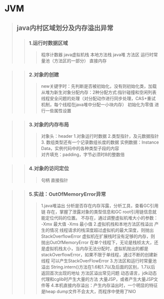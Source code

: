 # JVM
> ## java内村区域划分及内存溢出异常
>> ### 1.运行时数据区域
>>> 程序计数器
>>> java虚拟机栈
>>> 本地方法栈
>>> java堆
>>> 方法区
>>> 运行时常量池（方法区的一部分）
>>> 直接内存

>> ### 2.对象的创建
>>> new关键字时：先判断是否被初始化，没有则初始化类，加载
>>> 从堆为新生对象分配内存：2种分配方式:指针碰撞和空闲列表
		线程安全问题的处理（对分配动作进行同步处理，CAS+重试机制，每个线程在java堆中分配一小块内存）
>>> 初始化为零值
>>> 进行一些属性设置

>> ### 3.对象的内存布局
>>> 对象头：header
		1.对象运行时数据
		2.类型指针，及元数据指针
		3. 数组类型还有一个记录数组长度的数据
>>> 实例数据：Instance Data，实例代码中的各种类型子段的内容	
>>> 对齐填充：padding，字节必须时8的整数倍

>> ### 4.对象的访问定位
>>> 句柄
>>> 直接指针

>> ### 5.实战：OutOfMemoryError异常
>>> 1.java堆溢出
		  分析是否存在内存泻露，分析工具，查看GC引用链
		  存在，掌握了泄露对象的类型信息和GC root引用链信息就能定位代码的位置。
		  不存在，通过调整虚拟机堆大小的参数：
			 -Xmx 最大值
			 -Xms 最小值
>>> 2.虚拟机栈和本地方法区栈溢出
		  产生的情况
			  线程请求的栈深度超过虚拟机的最大深度，则抛出StackOverflowError
			  虚拟机在扩展栈时没有足够的内存，则抛出OutOfMemoryError
		  在单个线程下，无论是栈桢太大，还是虚拟机栈太小，当内存无法分配时，虚拟机抛出的都是stackOverflowError，如果不限于单线程，通过不断的创建新线程                 可以产生StackOverFlowError
>>> 3.方法区和运行时常量池溢出
		String.intern()方法在1.6和1.7以及后面的区别，1.7以后返回首次出现的地址
		方法区溢出常见问题
			动态语言，jdk动态代理和cglib时产生大量的方法
			大量JSP，或者产生大量JSP文件等
>>> 4.本机直接内存溢出：产生内存溢出时，一个明显的特征是heap dump文件不会太大，而程序中使用了NIO



		





